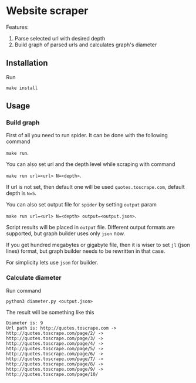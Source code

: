 Website scraper
=========

Features:

1. Parse selected url with desired depth
2. Build graph of parsed urls and calculates graph's diameter

## Installation

Run

```make install```

## Usage 

### Build graph

First of all you need to run spider. It can be done with the following command
 
```make run```.

You can also set url and the depth level while scraping with command

```make run url=<url> N=<depth>```.

If url is not set, then default one will be used `quotes.toscrape.com`, default depth is `N=5`.

You can also set output file for `spider` by setting `output` param

```make run url=<url> N=<depth> output=<output.json>```.

Script results will be placed in `output` file. Different output formats
are supported, but graph builder uses only `json` now.

If you get hundred megabytes or gigabyte file, then it is wiser to set `jl` (json lines) format,
but graph builder needs to be rewritten in that case.

For simplicity lets use `json` for builder.

### Calculate diameter

Run command

```python3 diameter.py <output.json>```

The result will be something like this

```
Diameter is: 9
Url path is: http://quotes.toscrape.com -> http://quotes.toscrape.com/page/2/ -> http://quotes.toscrape.com/page/3/ -> http://quotes.toscrape.com/page/4/ -> http://quotes.toscrape.com/page/5/ -> http://quotes.toscrape.com/page/6/ -> http://quotes.toscrape.com/page/7/ -> http://quotes.toscrape.com/page/8/ -> http://quotes.toscrape.com/page/9/ -> http://quotes.toscrape.com/page/10/

```
